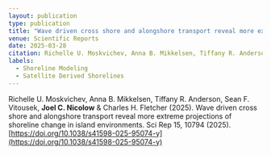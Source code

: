 ```yaml
---
layout: publication
type: publication
title: "Wave driven cross shore and alongshore transport reveal more extreme projections of shoreline change in island environments"
venue: Scientific Reports
date: 2025-03-28
citation: Richelle U. Moskvichev, Anna B. Mikkelsen, Tiffany R. Anderson, Sean F. Vitousek, Joel C. Nicolow & Charles H. Fletcher (2025). Wave driven cross shore and alongshore transport reveal more extreme projections of shoreline change in island environments. Sci Rep 15, 10794 (2025). [https://doi.org/10.1038/s41598-025-95074-y](https://doi.org/10.1038/s41598-025-95074-y)
labels:
  - Shoreline Modeling
  - Satellite Derived Shorelines
---
```



Richelle U. Moskvichev, Anna B. Mikkelsen, Tiffany R. Anderson, Sean F. Vitousek, **Joel C. Nicolow** & Charles H. Fletcher (2025). Wave driven cross shore and alongshore transport reveal more extreme projections of shoreline change in island environments. Sci Rep 15, 10794 (2025). [https://doi.org/10.1038/s41598-025-95074-y](https://doi.org/10.1038/s41598-025-95074-y)
